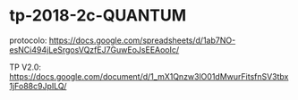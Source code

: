 # tp-2018-2c-QUANTUM
protocolo: https://docs.google.com/spreadsheets/d/1ab7NO-esNCi494jLeSrgosVQzfEJ7GuwEoJsEEAooIc/      

TP V2.0: https://docs.google.com/document/d/1_mX1Qnzw3lO01dMwurFitsfnSV3tbx1jFo88c9JpILQ/
